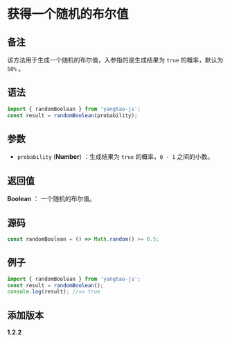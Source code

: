 # 获得一个随机的布尔值

## 备注

该方法用于生成一个随机的布尔值，入参指的是生成结果为 `true` 的概率，默认为 `50%` 。

## 语法

```js
import { randomBoolean } from 'yangtao-js';
const result = randomBoolean(probability);
```

## 参数

- `probability` (**Number**) ：生成结果为 `true` 的概率，`0 - 1` 之间的小数。

## 返回值

**Boolean** ： 一个随机的布尔值。

## 源码

```js
const randomBoolean = () => Math.random() >= 0.5;
```

## 例子

```js
import { randomBoolean } from 'yangtao-js';
const result = randomBoolean();
console.log(result); //=> true
```

## 添加版本

**1.2.2**
